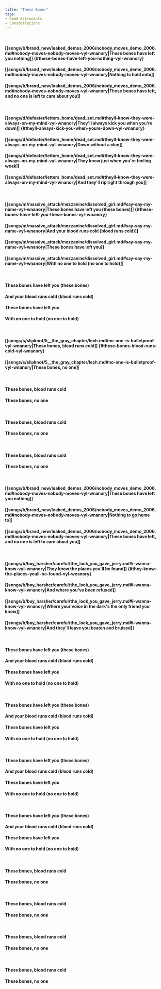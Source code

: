 ```yaml
---
title: "These Bones"
tags:
- Dead Astronauts
- Constellations
---
```

&nbsp;
#### [[songs/b/brand_new/leaked_demos_2006/nobody_moves_demo_2006.md#nobody-moves-nobody-moves-vyl-wnanory|These bones have left you nothing]] {#these-bones-have-left-you-nothing-vyl-wnanory}
#### [[songs/b/brand_new/leaked_demos_2006/nobody_moves_demo_2006.md#nobody-moves-nobody-moves-vyl-wnanory|Nothing to hold onto]]
#### [[songs/b/brand_new/leaked_demos_2006/nobody_moves_demo_2006.md#nobody-moves-nobody-moves-vyl-wnanory|These bones have left, and no one is left to care about you]]
&nbsp;
#### [[songs/d/defeater/letters_home/dead_set.md#theyll-know-they-were-always-on-my-mind-vyl-wnanory|They'll always kick you when you're down]] {#theyll-always-kick-you-when-youre-down-vyl-wnanory}
#### [[songs/d/defeater/letters_home/dead_set.md#theyll-know-they-were-always-on-my-mind-vyl-wnanory|Down without a clue]]
#### [[songs/d/defeater/letters_home/dead_set.md#theyll-know-they-were-always-on-my-mind-vyl-wnanory|They know just when you're feeling weak]]
#### [[songs/d/defeater/letters_home/dead_set.md#theyll-know-they-were-always-on-my-mind-vyl-wnanory|And they'll rip right through you]]
&nbsp;
#### [[songs/m/massive_attack/mezzanine/dissolved_girl.md#say-say-my-name-vyl-wnanory|These bones have left you (these bones)]] {#these-bones-have-left-you-these-bones-vyl-wnanory}
#### [[songs/m/massive_attack/mezzanine/dissolved_girl.md#say-say-my-name-vyl-wnanory|And your blood runs cold (blood runs cold)]]
#### [[songs/m/massive_attack/mezzanine/dissolved_girl.md#say-say-my-name-vyl-wnanory|These bones have left you]]
#### [[songs/m/massive_attack/mezzanine/dissolved_girl.md#say-say-my-name-vyl-wnanory|With no one to hold (no one to hold)]]
&nbsp;
#### These bones have left you (these bones)
#### And your blood runs cold (blood runs cold)
#### These bones have left you
#### With no one to hold (no one to hold)
&nbsp;
#### [[songs/s/slipknot/5__the_gray_chapter/lech.md#no-one-is-bulletproof-vyl-wnanory|These bones, blood runs cold]] {#these-bones-blood-runs-cold-vyl-wnanory}
#### [[songs/s/slipknot/5__the_gray_chapter/lech.md#no-one-is-bulletproof-vyl-wnanory|These bones, no one]]
&nbsp;
#### These bones, blood runs cold
#### These bones, no one
&nbsp;
#### These bones, blood runs cold
#### These bones, no one
&nbsp;
#### These bones, blood runs cold
#### These bones, no one
&nbsp;
#### [[songs/b/brand_new/leaked_demos_2006/nobody_moves_demo_2006.md#nobody-moves-nobody-moves-vyl-wnanory|These bones have left you nothing]]
#### [[songs/b/brand_new/leaked_demos_2006/nobody_moves_demo_2006.md#nobody-moves-nobody-moves-vyl-wnanory|Nothing to go home to]]
#### [[songs/b/brand_new/leaked_demos_2006/nobody_moves_demo_2006.md#nobody-moves-nobody-moves-vyl-wnanory|These bones have left, and no one is left to care about you]]
&nbsp;
#### [[songs/b/boy_harsher/careful/the_look_you_gave_jerry.md#i-wanna-know-vyl-wnanory|They know the places you'll be found]] {#they-know-the-places-youll-be-found-vyl-wnanory}
#### [[songs/b/boy_harsher/careful/the_look_you_gave_jerry.md#i-wanna-know-vyl-wnanory|And where you've been refused]]
#### [[songs/b/boy_harsher/careful/the_look_you_gave_jerry.md#i-wanna-know-vyl-wnanory|Where your voice in the dark's the only friend you know]]
#### [[songs/b/boy_harsher/careful/the_look_you_gave_jerry.md#i-wanna-know-vyl-wnanory|And they'll leave you beaten and bruised]]
&nbsp;
#### These bones have left you (these bones)
#### And your blood runs cold (blood runs cold)
#### These bones have left you
#### With no one to hold (no one to hold)
&nbsp;
#### These bones have left you (these bones)
#### And your blood runs cold (blood runs cold)
#### These bones have left you
#### With no one to hold (no one to hold)
&nbsp;
#### These bones have left you (these bones)
#### And your blood runs cold (blood runs cold)
#### These bones have left you
#### With no one to hold (no one to hold)
&nbsp;
#### These bones have left you (these bones)
#### And your blood runs cold (blood runs cold)
#### These bones have left you
#### With no one to hold (no one to hold)
&nbsp;
#### These bones, blood runs cold
#### These bones, no one
&nbsp;
#### These bones, blood runs cold
#### These bones, no one
&nbsp;
#### These bones, blood runs cold
#### These bones, no one
&nbsp;
#### These bones, blood runs cold
#### These bones, no one
